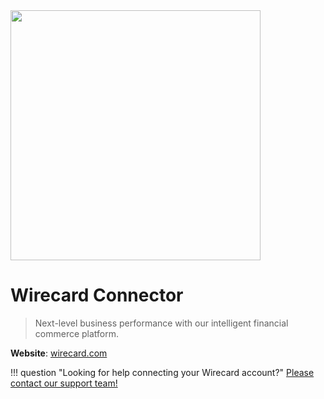 <img src="https://static.openfintech.io/payment_providers/wirecard/logo.svg?w=400" width="400px" >

# Wirecard Connector

> Next-level business performance with our intelligent financial commerce platform.

**Website**: [wirecard.com](https://www.wirecard.com/)

!!! question "Looking for help connecting your Wirecard account?"
    <!--email_off-->[Please contact our support team!](mailto:{{custom.support_email}})<!--/email_off-->
